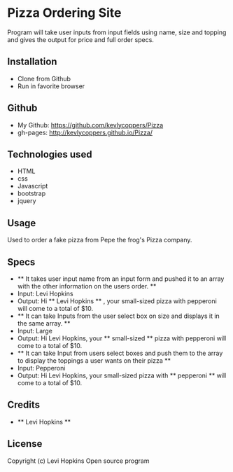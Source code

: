 # Pizza Ordering Site

Program will take user inputs from input fields using name, size and topping and gives the output for price and full order specs.

## Installation

* Clone from Github
* Run in favorite browser

## Github
* My Github: https://github.com/kevlycoppers/Pizza
* gh-pages: http://kevlycoppers.github.io/Pizza/

## Technologies used
* HTML
* css
* Javascript
* bootstrap
* jquery

## Usage

Used to order a fake pizza from Pepe the frog's Pizza company.


## Specs
* ** It takes user input name from an input form and pushed it to an array with the other information on the users order. **
* Input: Levi Hopkins
* Output: Hi ** Levi Hopkins ** , your small-sized pizza with pepperoni will come to a total of $10.
* ** It can take Inputs from the user select box on size and displays it in the same array. **
* Input: Large
* Output: Hi Levi Hopkins, your ** small-sized ** pizza with pepperoni will come to a total of $10.
* ** It can take Input from users select boxes and push them to the array to display the toppings a user wants on their pizza **
* Input: Pepperoni
* Output: Hi Levi Hopkins, your small-sized pizza with ** pepperoni ** will come to a total of $10.
## Credits

* ** Levi Hopkins **

## License
Copyright (c)  Levi Hopkins
Open source program

